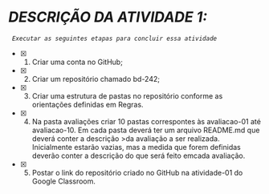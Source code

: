  # _DESCRIÇÃO DA ATIVIDADE 1:_
 _` Executar as seguintes etapas para concluir essa atividade`_
 - [X] 1) Criar uma conta no GitHub; 

  - [X]  2) Criar um repositório chamado bd-242;

   - [X]   3) Criar uma estrutura de pastas no repositório conforme as orientações definidas em Regras.

  - [X]  4) Na pasta avaliações criar 10 pastas correspontes às avaliacao-01 até avaliacao-10. Em cada pasta deverá ter um arquivo README.md que deverá conter a descrição  >da avaliação a ser realizada. Inicialmente estarão vazias, mas a medida que forem definidas deverão conter a descrição do que será feito emcada avaliação.

   - [X] 5) Postar o link do repositório criado no GitHub na atividade-01 do Google Classroom.
